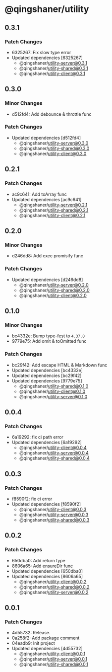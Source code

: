 # @qingshaner/utility

## 0.3.1

### Patch Changes

- 6325267: Fix slow type error
- Updated dependencies [6325267]
  - @qingshaner/utility-server@0.3.1
  - @qingshaner/utility-shared@0.3.1
  - @qingshaner/utility-client@0.3.1

## 0.3.0

### Minor Changes

- d512fd4: Add debounce & throttle func

### Patch Changes

- Updated dependencies [d512fd4]
  - @qingshaner/utility-server@0.3.0
  - @qingshaner/utility-shared@0.3.0
  - @qingshaner/utility-client@0.3.0

## 0.2.1

### Patch Changes

- ac9c641: Add toArray func
- Updated dependencies [ac9c641]
  - @qingshaner/utility-server@0.2.1
  - @qingshaner/utility-shared@0.2.1
  - @qingshaner/utility-client@0.2.1

## 0.2.0

### Minor Changes

- d246dd8: Add exec promisify func

### Patch Changes

- Updated dependencies [d246dd8]
  - @qingshaner/utility-server@0.2.0
  - @qingshaner/utility-shared@0.2.0
  - @qingshaner/utility-client@0.2.0

## 0.1.0

### Minor Changes

- bc4332e: Bump type-fest to `4.37.0`
- 9779e75: Add omit & toOmitted func

### Patch Changes

- bc29f42: Add escape HTML & Markdown func
- Updated dependencies [bc4332e]
- Updated dependencies [bc29f42]
- Updated dependencies [9779e75]
  - @qingshaner/utility-shared@0.1.0
  - @qingshaner/utility-client@0.1.0
  - @qingshaner/utility-server@0.1.0

## 0.0.4

### Patch Changes

- 6a19292: fix ci path error
- Updated dependencies [6a19292]
  - @qingshaner/utility-client@0.0.4
  - @qingshaner/utility-server@0.0.4
  - @qingshaner/utility-shared@0.0.4

## 0.0.3

### Patch Changes

- f8590f2: fix ci error
- Updated dependencies [f8590f2]
  - @qingshaner/utility-client@0.0.3
  - @qingshaner/utility-server@0.0.3
  - @qingshaner/utility-shared@0.0.3

## 0.0.2

### Patch Changes

- 650dba0: Add return type
- 8606a65: Add ensureDir func
- Updated dependencies [650dba0]
- Updated dependencies [8606a65]
  - @qingshaner/utility-client@0.0.2
  - @qingshaner/utility-shared@0.0.2
  - @qingshaner/utility-server@0.0.2

## 0.0.1

### Patch Changes

- 4d55732: Release.
- 0a258f2: Add package comment
- 04eadb9: Init project
- Updated dependencies [4d55732]
  - @qingshaner/utility-client@0.0.1
  - @qingshaner/utility-server@0.0.1
  - @qingshaner/utility-shared@0.0.1
